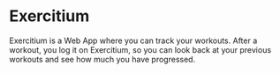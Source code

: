 # Exercitium

Exercitium is a Web App where you can track your workouts. After a workout, you log it on Exercitium, so you can look back at your previous workouts and see how much you have progressed.
